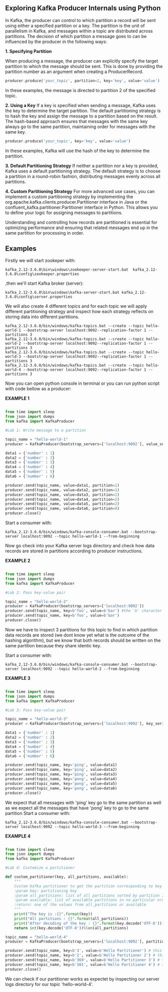 ## Exploring Kafka Producer Internals using Python

In Kafka, the producer can control to which partition a record will be sent using either a specified partition or a key. The partition is the unit of parallelism in Kafka, and messages within a topic are distributed across partitions. The decision of which partition a message goes to can be influenced by the producer in the following ways:

**1. Specifying Partition**

When producing a message, the producer can explicitly specify the target partition to which the message should be sent. This is done by providing the partition number as an argument when creating a ProducerRecord.

    
```python
producer.produce('your_topic', partition=2, key='key', value='value')
```


In these examples, the message is directed to partition 2 of the specified topic.

**2. Using a Key**
If a key is specified when sending a message, Kafka uses the key to determine the target partition. The default partitioning strategy is to hash the key and assign the message to a partition based on the result. The hash-based approach ensures that messages with the same key always go to the same partition, maintaining order for messages with the same key.

```python
producer.produce('your_topic', key='key', value='value')
```

In these examples, Kafka will use the hash of the key to determine the partition.

**3. Default Partitioning Strategy**
If neither a partition nor a key is provided, Kafka uses a default partitioning strategy. The default strategy is to choose a partition in a round-robin fashion, distributing messages evenly across all partitions.

**4. Custom Partitioning Strategy**
For more advanced use cases, you can implement a custom partitioning strategy by implementing the org.apache.kafka.clients.producer.Partitioner interface in Java or the confluent_kafka.partitioner.Partitioner interface in Python. This allows you to define your logic for assigning messages to partitions.

Understanding and controlling how records are partitioned is essential for optimizing performance and ensuring that related messages end up in the same partition for processing in order.

## Examples 

Firstly we will start zookeper with:

    kafka_2.12-3.6.0\bin\windows\zookeeper-server-start.bat  kafka_2.12-3.6.0\config\zookeeper.properties

,then we'll start Kafka broker (server):

    kafka_2.12-3.6.0\bin\windows\kafka-server-start.bat kafka_2.12-3.6.0\config\server.properties 

We will also create 4 different topics and for each topic we will apply different partitioning strategy and inspect how each strategy reflects on storing data into different partitions.

    kafka_2.12-3.6.0/bin/windows/kafka-topics.bat --create --topic hello-world-1 --bootstrap-server localhost:9092--replication-factor 1 --partitions 3
    kafka_2.12-3.6.0/bin/windows/kafka-topics.bat --create --topic hello-world-2 --bootstrap-server localhost:9092--replication-factor 1 --partitions 3
    kafka_2.12-3.6.0/bin/windows/kafka-topics.bat --create --topic hello-world-3 --bootstrap-server localhost:9092--replication-factor 1 --partitions 3
    kafka_2.12-3.6.0/bin/windows/kafka-topics.bat --create --topic hello-world-4 --bootstrap-server localhost:9092--replication-factor 1 --partitions 3

Now you can open python console in terminal or you can run python script with code bellow as a producer:

**EXAMPLE 1**
```python

from time import sleep
from json import dumps
from kafka import KafkaProducer

#Lab 1: Write message to a partition

topic_name = "hello-world-1"
producer = KafkaProducer(bootstrap_servers=['localhost:9092'], value_serializer= lambda x: dumps(x).encode('utf-8'))

data1 = {'number' : 1}
data2 = {'number' : 2}
data3 = {'number' : 3}
data4 = {'number' : 4}
data5 = {'number' : 5}
data6 = {'number' : 6}

producer.send(topic_name, value=data1, partition=1)
producer.send(topic_name, value=data2, partition=1)
producer.send(topic_name, value=data3, partition=1)
producer.send(topic_name, value=data4, partition=2)
producer.send(topic_name, value=data5, partition=2)
producer.send(topic_name, value=data6, partition=0)
producer.close()

```

Start a consumer with:

    kafka_2.12-3.6.0/bin/windows/kafka-console-consumer.bat --bootstrap-server localhost:9092 --topic hello-world-1 --from-beginning

Now go check into your Kafka server logs directory and check how data records are stored in partitions according to producer instructions.

**EXAMPLE 2**
```python

from time import sleep
from json import dumps
from kafka import KafkaProducer

#Lab 2: Pass key-value pair

topic_name = "hello-world-2"
producer = KafkaProducer(bootstrap_servers=['localhost:9092'])
producer.send(topic_name, key=b'foo', value=b'bar') #the 'b' character before a string is used to specify the string as a “byte string“ so that is why we dont need to specify value_serializer
producer.send(topic_name, key=b'foo', value=b'bar')
producer.close()

```
Now we have to inspect 3 partitions for this topic to find in which partition data records are stored (we dont know yet what is the outcome of the hashing algorithm), but we know that both records should be written on the same partition because they share identic key.

Start a consumer with:

    kafka_2.12-3.6.0/bin/windows/kafka-console-consumer.bat --bootstrap-server localhost:9092 --topic hello-world-2 --from-beginning

**EXAMPLE 3**
```python

from time import sleep
from json import dumps
from kafka import KafkaProducer

#Lab 3: Pass key-value pair

topic_name = "hello-world-3"
producer = KafkaProducer(bootstrap_servers=['localhost:9092'], key_serializer=str.encode, value_serializer= lambda x: dumps(x).encode('utf-8'))

data1 = {'number' : 1}
data2 = {'number' : 2}
data3 = {'number' : 3}
data4 = {'number' : 4}
data5 = {'number' : 5}
data6 = {'number' : 6}

producer.send(topic_name, key='ping', value=data1)
producer.send(topic_name, key='ping', value=data2)
producer.send(topic_name, key='ping', value=data3)
producer.send(topic_name, key='pong', value=data4)
producer.send(topic_name, key='pong', value=data5)
producer.send(topic_name, key='pong', value=data6)
producer.close()

```
We expect that all messages with 'ping' key go to the same partition as well as we expect all the messages that have 'pong' key to go to the same partition
Start a consumer with:

    kafka_2.12-3.6.0/bin/windows/kafka-console-consumer.bat --bootstrap-server localhost:9092 --topic hello-world-3 --from-beginning


**EXAMPLE 4**
```python

from time import sleep
from json import dumps
from kafka import KafkaProducer

#Lab 4: Customize a partitioner

def custom_partitioner(key, all_partitions, available):
    """
    Custom Kafka partitioner to get the partition corresponding to key
    :param key: partitioning key
    :param all_partitions: list of all partitions sorted by partition ID
    :param available: list of available partitions in no particular order
    :return: one of the values from all_partitions or available
    """
    print("The key is :{}".format(key))
    print("All partitions : {}".format(all_partitions))
    print("After decoding of the key : {}".format(key.decode('UTF-8')))
    return int(key.decode('UTF-8'))%len(all_partitions)

topic_name = "hello-world-4"
producer = KafkaProducer(bootstrap_servers=['localhost:9092'], partitioner=custom_partitioner)

producer.send(topic_name, key=b'3', value=b'Hello Partitioner') # this message will go to the partition 0, we know because 3%3 = 0 (our custom partitioner)
producer.send(topic_name, key=b'2', value=b'Hello Partitioner 2') # this message will go to the partition 2, we know because 2%3 = 2 (our custom partitioner)
producer.send(topic_name, key=b'369', value=b'Hello Partitioner 3') # this message will go to the partition 0, we know because 369%3 = 2 (our custom partitioner)
producer.send(topic_name, key=b'301', value=b'Hello Partitioner 4') # this message will go to the partition 1, we know because 301%3 = 1 (our custom partitioner)
producer.close()

```
We can check if our partitioner works as expectet by inspecting our server logs directory for our topic 'hello-world-4'.
